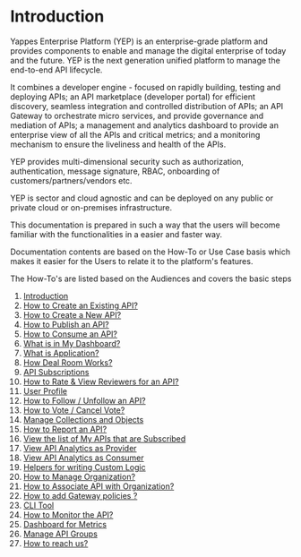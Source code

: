 <div>

<div>

# Introduction

Yappes Enterprise Platform (YEP) is an enterprise-grade platform and
provides components to enable and manage the digital enterprise of today
and the future. YEP is the next generation unified platform to manage
the end-to-end API lifecycle.

It combines a developer engine - focused on rapidly building, testing
and deploying APIs; an API marketplace (developer portal) for efficient
discovery, seamless integration and controlled distribution of APIs; an
API Gateway to orchestrate micro services, and provide governance and
mediation of APIs; a management and analytics dashboard to provide an
enterprise view of all the APIs and critical metrics; and a monitoring
mechanism to ensure the liveliness and health of the APIs.

YEP provides multi-dimensional security such as authorization,
authentication, message signature, RBAC, onboarding of
customers/partners/vendors etc.

YEP is sector and cloud agnostic and can be deployed on any public or
private cloud or on-premises infrastructure.

This documentation is prepared in such a way that the users will become
familiar with the functionalities in a easier and faster way.

Documentation contents are based on the How-To or Use Case basis which
makes it easier for the Users to relate it to the platform\'s features.

The How-To\'s are listed based on the Audiences and covers the basic
steps

1.  [Introduction]()
2.  [How to Create an Existing API?](add_api)
3.  [How to Create a New API?](new_api)
4.  [How to Publish an API?](publish_api)
5.  [How to Consume an API?](consume_api)
6.  [What is in My Dashboard?](dashboard_details)
7.  [What is Application?](add_application)
8.  [How Deal Room Works?](managedeals)
9.  [API Subscriptions](manageSubscriptions)
10. [How to Rate & View Reviewers for an API?](rateAPI)
11. [User Profile](mainProfile)
12. [How to Follow / Unfollow an API?](followUnfollowAPI)
13. [How to Vote / Cancel Vote?](voteAPI)
14. [Manage Collections and Objects](manageCollectionsObjects)
15. [How to Report an API?](reportAPI)
16. [View the list of My APIs that are Subscribed](my_api_subscriptions)
17. [View API Analytics as Provider](APIAnalytics)
18. [View API Analytics as Consumer](APIAnalytics_consumers)
19. [Helpers for writing Custom Logic](jso_reference)
20. [How to Manage Organization?](organizations)
21. [How to Associate API with
    Organization?](organizations_associate_api)
22. [How to add Gateway policies ?](gateway_policy)
23. [CLI Tool](cli_tool)
24. [How to Monitor the API?](api_monitoring)
25. [Dashboard for Metrics](dashobard_metrics)
26. [Manage API Groups](api_groups)
27. [How to reach us?](reach_us)

</div>

</div>
